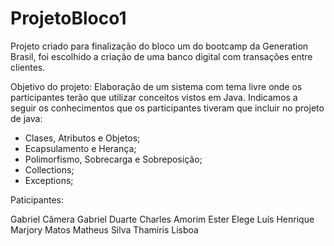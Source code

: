 # ProjetoBloco1
Projeto criado para finalização do bloco um do bootcamp da Generation Brasil, foi escolhido a criação de uma banco digital com transações entre clientes.

Objetivo do projeto:
Elaboração de um sistema com tema livre onde os participantes terão que utilizar conceitos vistos em Java.
Indicamos a seguir os conhecimentos que os participantes tiveram que incluir no projeto de java:

- Clases, Atributos e Objetos;
- Ecapsulamento e Herança;
- Polimorfismo, Sobrecarga e Sobreposição;
- Collections;
- Exceptions;

Paticipantes:

Gabriel Câmera </b>
Gabriel Duarte </b>
Charles Amorim </b>
Ester Elege </b>
Luís Henrique </b>
Marjory Matos </b>
Matheus Silva </b>
Thamiris Lisboa


